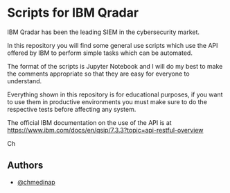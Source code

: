 
# Scripts for IBM Qradar

IBM Qradar has been the leading SIEM in the cybersecurity market. 

In this repository you will find some general use scripts which use the API offered by IBM to perform simple tasks which can be automated.

The format of the scripts is Jupyter Notebook and I will do my best to make the comments appropriate so that they are easy for everyone to understand.

Everything shown in this repository is for educational purposes, if you want to use them in productive environments you must make sure to do the respective tests before affecting any system.

The official IBM documentation on the use of the API is at https://www.ibm.com/docs/en/qsip/7.3.3?topic=api-restful-overview

Ch 
## Authors

- [@chmedinap](https://www.github.com/chmedinap)

